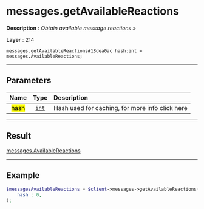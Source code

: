 # messages.getAvailableReactions

**Description** : *Obtain available message reactions &raquo;*

**Layer** : 214

```tl
messages.getAvailableReactions#18dea0ac hash:int = messages.AvailableReactions;
```

---

## Parameters

| Name | Type | Description |
| :---: | :---: | :--- |
| <mark>hash</mark> | [`int`](type/int) | Hash used for caching, for more info click here |

---

## Result

[messages.AvailableReactions](type/messages.AvailableReactions)

---

## Example

```php
$messagesAvailableReactions = $client->messages->getAvailableReactions(
	hash : 0,
);
```
